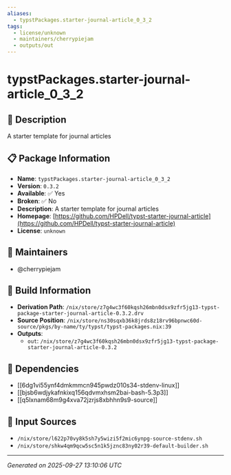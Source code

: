 ```yaml
---
aliases:
  - typstPackages.starter-journal-article_0_3_2
tags:
  - license/unknown
  - maintainers/cherrypiejam
  - outputs/out
---
```


# typstPackages.starter-journal-article_0_3_2

## 📝 Description

A starter template for journal articles

## 📋 Package Information

- **Name**: `typstPackages.starter-journal-article_0_3_2`
- **Version**: `0.3.2`
- **Available**: ✅ Yes
- **Broken**: ✅ No
- **Description**: A starter template for journal articles
- **Homepage**: [https://github.com/HPDell/typst-starter-journal-article](https://github.com/HPDell/typst-starter-journal-article)
- **License**: `unknown`
## 👥 Maintainers

- @cherrypiejam


## 🔧 Build Information

- **Derivation Path**: `/nix/store/z7g4wc3f60kqsh26mbn0dsx9zfr5jg13-typst-package-starter-journal-article-0.3.2.drv`
- **Source Position**: `/nix/store/ns30sqxb36k8jrds8z18rv96bpnwc60d-source/pkgs/by-name/ty/typst/typst-packages.nix:39`
- **Outputs**:
  - `out`:  `/nix/store/z7g4wc3f60kqsh26mbn0dsx9zfr5jg13-typst-package-starter-journal-article-0.3.2`

## 🔗 Dependencies

- [[6dg1vi55ynf4dmkmmcn945pwdz010s34-stdenv-linux]]
- [[bjsb6wdjykafnkixq156qdvmxhsm2bai-bash-5.3p3]]
- [[q5lxnam68m9g4xva72jzrjs8xbhhn9s9-source]]

## 📁 Input Sources

- `/nix/store/l622p70vy8k5sh7y5wizi5f2mic6ynpg-source-stdenv.sh`
- `/nix/store/shkw4qm9qcw5sc5n1k5jznc83ny02r39-default-builder.sh`

---
*Generated on 2025-09-27 13:10:06 UTC*

